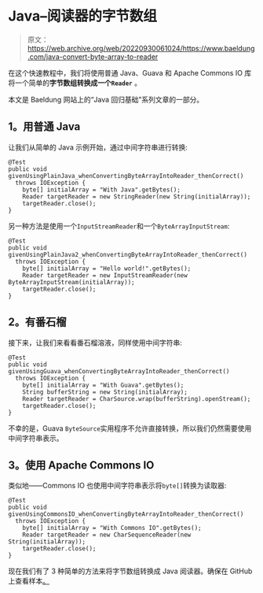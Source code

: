 # Java–阅读器的字节数组

> 原文：<https://web.archive.org/web/20220930061024/https://www.baeldung.com/java-convert-byte-array-to-reader>

在这个快速教程中，我们将使用普通 Java、Guava 和 Apache Commons IO 库将一个简单的**字节数组转换成一个`Reader`** 。

本文是 Baeldung 网站上的“Java 回归基础”系列文章的一部分。

## 1。用普通 Java

让我们从简单的 Java 示例开始，通过中间字符串进行转换:

```
@Test
public void givenUsingPlainJava_whenConvertingByteArrayIntoReader_thenCorrect() 
  throws IOException {
    byte[] initialArray = "With Java".getBytes();
    Reader targetReader = new StringReader(new String(initialArray));
    targetReader.close();
}
```

另一种方法是使用一个`InputStreamReader`和一个`ByteArrayInputStream`:

```
@Test
public void givenUsingPlainJava2_whenConvertingByteArrayIntoReader_thenCorrect() 
  throws IOException {
    byte[] initialArray = "Hello world!".getBytes();
    Reader targetReader = new InputStreamReader(new ByteArrayInputStream(initialArray));
    targetReader.close();
}
```

## 2。有番石榴

接下来，让我们来看看番石榴溶液，同样使用中间字符串:

```
@Test
public void givenUsingGuava_whenConvertingByteArrayIntoReader_thenCorrect() 
  throws IOException {
    byte[] initialArray = "With Guava".getBytes();
    String bufferString = new String(initialArray);
    Reader targetReader = CharSource.wrap(bufferString).openStream();
    targetReader.close();
}
```

不幸的是，Guava `ByteSource`实用程序不允许直接转换，所以我们仍然需要使用中间字符串表示。

## 3。使用 Apache Commons IO

类似地——Commons IO 也使用中间字符串表示将`byte[]`转换为读取器:

```
@Test
public void givenUsingCommonsIO_whenConvertingByteArrayIntoReader_thenCorrect() 
  throws IOException {
    byte[] initialArray = "With Commons IO".getBytes();
    Reader targetReader = new CharSequenceReader(new String(initialArray));
    targetReader.close();
}
```

现在我们有了 3 种简单的方法来将字节数组转换成 Java 阅读器。确保在 GitHub 上查看样本[。](https://web.archive.org/web/20220929022938/https://github.com/eugenp/tutorials/tree/master/core-java-modules/core-java-io-conversions)